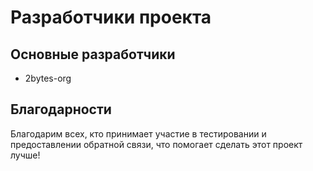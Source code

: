 # Разработчики проекта

## Основные разработчики
- 2bytes-org

## Благодарности
Благодарим всех, кто принимает участие в тестировании и предоставлении обратной связи, что помогает сделать этот проект лучше!
